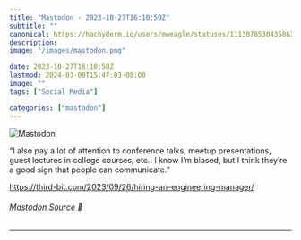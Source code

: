 ```yaml
---
title: "Mastodon - 2023-10-27T16:10:50Z"
subtitle: ""
canonical: https://hachyderm.io/users/mweagle/statuses/111307853043586253
description:
image: "/images/mastodon.png"

date: 2023-10-27T16:10:50Z
lastmod: 2024-03-09T15:47:03-08:00
image: ""
tags: ["Social Media"]

categories: ["mastodon"]
---
```

![Mastodon](/images/mastodon.png)

<p>“I also pay a lot of attention to conference talks, meetup presentations, guest lectures in college courses, etc.: I know I’m biased, but I think they’re a good sign that people can communicate.”</p><p><a href="https://third-bit.com/2023/09/26/hiring-an-engineering-manager/" target="_blank" rel="nofollow noopener noreferrer" translate="no"><span class="invisible">https://</span><span class="ellipsis">third-bit.com/2023/09/26/hirin</span><span class="invisible">g-an-engineering-manager/</span></a></p>


###### [Mastodon Source 🐘](https://hachyderm.io/@mweagle/111307853043586253)

___

